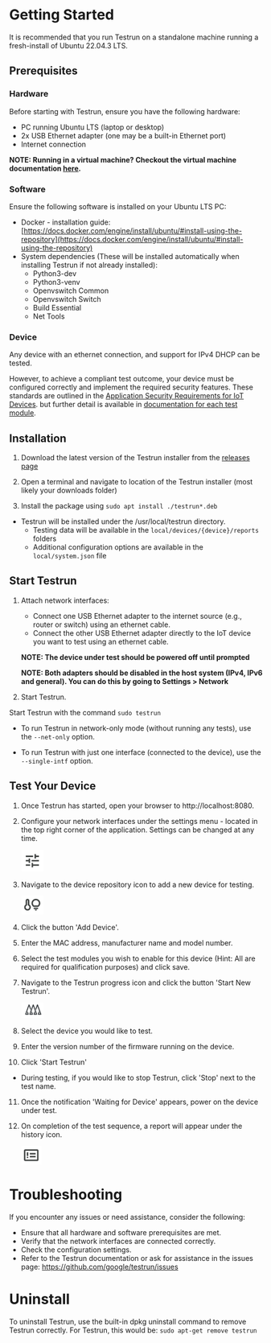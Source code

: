 # Getting Started

It is recommended that you run Testrun on a standalone machine running a fresh-install of Ubuntu 22.04.3 LTS.

## Prerequisites

### Hardware

Before starting with Testrun, ensure you have the following hardware:

- PC running Ubuntu LTS (laptop or desktop)
- 2x USB Ethernet adapter (one may be a built-in Ethernet port)
- Internet connection

**NOTE: Running in a virtual machine? Checkout the virtual machine documentation [here](/docs/virtual_machine.md).**

### Software

Ensure the following software is installed on your Ubuntu LTS PC:
- Docker - installation guide: [https://docs.docker.com/engine/install/ubuntu/#install-using-the-repository](https://docs.docker.com/engine/install/ubuntu/#install-using-the-repository)
- System dependencies (These will be installed automatically when installing Testrun if not already installed): 
   - Python3-dev
   - Python3-venv
   - Openvswitch Common
   - Openvswitch Switch
   - Build Essential
   - Net Tools

### Device
Any device with an ethernet connection, and support for IPv4 DHCP can be tested.

However, to achieve a compliant test outcome, your device must be configured correctly and implement the required security features. These standards are outlined in the [Application Security Requirements for IoT Devices](https://partner-security.withgoogle.com/docs/iot_requirements). but further detail is available in [documentation for each test module](/docs/test/modules.md).

## Installation

1. Download the latest version of the Testrun installer from the [releases page](https://github.com/google/test-run/releases)

2. Open a terminal and navigate to location of the Testrun installer (most likely your downloads folder)

3. Install the package using ``sudo apt install ./testrun*.deb``

 - Testrun will be installed under the /usr/local/testrun directory.
   - Testing data will be available in the ``local/devices/{device}/reports`` folders
   - Additional configuration options are available in the ``local/system.json`` file

## Start Testrun

1. Attach network interfaces:
   - Connect one USB Ethernet adapter to the internet source (e.g., router or switch) using an ethernet cable.
   - Connect the other USB Ethernet adapter directly to the IoT device you want to test using an ethernet cable.

   **NOTE: The device under test should be powered off until prompted**

   **NOTE: Both adapters should be disabled in the host system (IPv4, IPv6 and general). You can do this by going to Settings > Network** 

2. Start Testrun.

Start Testrun with the command `sudo testrun`

   - To run Testrun in network-only mode (without running any tests), use the `--net-only` option.

   - To run Testrun with just one interface (connected to the device), use the ``--single-intf`` option.

## Test Your Device

1. Once Testrun has started, open your browser to http://localhost:8080.

2.  Configure your network interfaces under the settings menu - located in the top right corner of the application. Settings can be changed at any time.

    ![](/docs/ui/settings_icon.png)

3. Navigate to the device repository icon to add a new device for testing.

    ![](/docs/ui/device_icon.png)

4. Click the button 'Add Device'.

5. Enter the MAC address, manufacturer name and model number.

6. Select the test modules you wish to enable for this device (Hint: All are required for qualification purposes) and click save.

7. Navigate to the Testrun progress icon and click the button 'Start New Testrun'.

    ![](/docs/ui/progress_icon.png)

8. Select the device you would like to test.

9. Enter the version number of the firmware running on the device.

10. Click 'Start Testrun'

 - During testing, if you would like to stop Testrun, click 'Stop' next to the test name.

11. Once the notification 'Waiting for Device' appears, power on the device under test.

12. On completion of the test sequence, a report will appear under the history icon. 

    ![](/docs/ui/history_icon.png)

# Troubleshooting

If you encounter any issues or need assistance, consider the following:

- Ensure that all hardware and software prerequisites are met.
- Verify that the network interfaces are connected correctly.
- Check the configuration settings.
- Refer to the Testrun documentation or ask for assistance in the issues page: https://github.com/google/testrun/issues

# Uninstall
To uninstall Testrun, use the built-in dpkg uninstall command to remove Testrun correctly. For Testrun, this would be:  ```sudo apt-get remove testrun```
